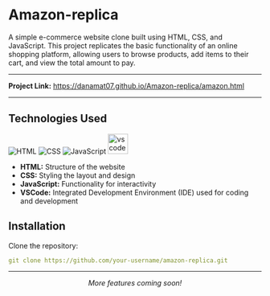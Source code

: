 # Amazon-replica

A simple e-commerce website clone built using HTML, CSS, and JavaScript. This project replicates the basic functionality of an online shopping platform, allowing users to browse products, add items to their cart, and view the total amount to pay.

---

**Project Link:** https://danamat07.github.io/Amazon-replica/amazon.html

---

## Technologies Used
![HTML](https://img.shields.io/badge/HTML-E34F26?style=for-the-badge&logo=html5&logoColor=white)
![CSS](https://img.shields.io/badge/CSS-1572B6?style=for-the-badge&logo=css3&logoColor=white)
![JavaScript](https://img.shields.io/badge/JavaScript-F7DF1E?style=for-the-badge&logo=javascript&logoColor=black)
<img src="https://cdn.jsdelivr.net/gh/devicons/devicon/icons/vscode/vscode-original.svg" height="40" alt="vscode logo" />
  - **HTML:** Structure of the website
  - **CSS:** Styling the layout and design
  - **JavaScript:** Functionality for interactivity
  - **VSCode:** Integrated Development Environment (IDE) used for coding and development

## Installation
Clone the repository:
```yaml
git clone https://github.com/your-username/amazon-replica.git
```
---

<div align="center">
  <em>More features coming soon!</em>
</div>
